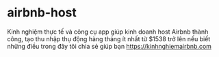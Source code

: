 # airbnb-host
Kinh nghiệm thực tế và công cụ app giúp kinh doanh host Airbnb thành công, tạo thu nhập thụ động hàng tháng ít nhất từ $1538 trở lên nếu biết những điều trong đây tôi chia sẻ giúp bạn https://kinhnghiemairbnb.com

